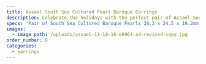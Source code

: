 ```yaml
---
title: Assael South Sea Cultured Pearl Baroque Earrings
description: Celebrate the holidays with the perfect pair of Assael South Sea Baroque earrings.
specs: 'Pair of South Sea Cultured Baroque Pearls 28.3 x 24.5 x 19.2mm, with 5.43 ctw of Pave Diamonds, set in 18K White Gold.'
images:
  - image_path: /uploads/assael-11-18-16-e6964-ad-revised-copy.jpg
order_number: 0
categories:
  - earrings
---
```

